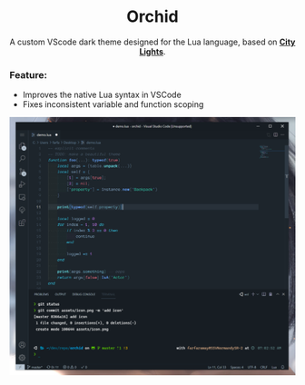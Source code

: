 <div align="center">
<h1>Orchid</h1>

A custom VScode dark theme designed for the Lua language, based on **[City Lights](https://citylights.xyz/ "City Lights")**.
</div>

### Feature:
* Improves the native Lua syntax in VSCode
* Fixes inconsistent variable and function scoping

![preview](https://raw.githubusercontent.com/Solor/orchid/master/assets/preview.png "")